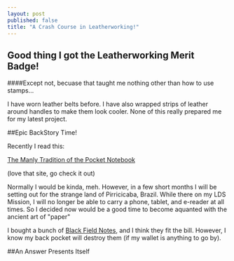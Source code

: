 ```yaml
---
layout: post
published: false
title: "A Crash Course in Leatherworking!"
---
```


## Good thing I got the Leatherworking Merit Badge!
####Except not, becuase that taught me nothing other than how to use stamps...

I have worn leather belts before. I have also wrapped strips of leather around handles to make them look cooler. None of this really prepared me for my latest project.

##Epic BackStory Time!

Recently I read this:

[The Manly Tradition of the Pocket Notebook](artofmanliness.com/2010/08/23/the-manly-tradition-of-the-pocket-notebook/ "Super Manly")

(love that site, go check it out)

Normally I would be kinda, meh. However, in a few short months I will be setting out for the strange land of Pirricicaba, Brazil. While there on my LDS Mission, I will no longer be able to carry a phone, tablet, and e-reader at all times. So I decided now would be a good time to become aquanted with the ancient art of "paper"

I bought a bunch of [Black Field Notes](http://fieldnotesbrand.com/shop/pitchblack/ "Black Goes With Everything"), and I think they fit the bill. However, I know my back pocket will destroy them (if my wallet is anything to go by).

##An Answer Presents Itself